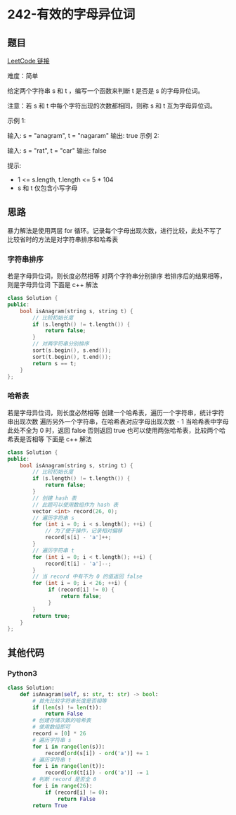 # 242-有效的字母异位词

## 题目

[LeetCode 链接](https://leetcode.cn/problems/valid-anagram/)

难度：简单

给定两个字符串 s 和 t ，编写一个函数来判断 t 是否是 s 的字母异位词。

注意：若 s 和 t 中每个字符出现的次数都相同，则称 s 和 t 互为字母异位词。

示例 1:

输入: s = "anagram", t = "nagaram"
输出: true
示例 2:

输入: s = "rat", t = "car"
输出: false

提示:

- 1 <= s.length, t.length <= 5 * 104
- s 和 t 仅包含小写字母

## 思路

暴力解法是使用两层 for 循环。记录每个字母出现次数，进行比较，此处不写了
比较省时的方法是对字符串排序和哈希表

### 字符串排序

若是字母异位词，则长度必然相等
对两个字符串分别排序
若排序后的结果相等，则是字母异位词
下面是 c++ 解法

``` cpp
class Solution {
public:
    bool isAnagram(string s, string t) {
        // 比较初始长度
        if (s.length() != t.length()) {
            return false;
        }
        // 对两字符串分别排序
        sort(s.begin(), s.end());
        sort(t.begin(), t.end());
        return s == t;
    }
};
```

### 哈希表

若是字母异位词，则长度必然相等
创建一个哈希表，遍历一个字符串，统计字符串出现次数
遍历另外一个字符串，在哈希表对应字母出现次数 - 1
当哈希表中字母此处不全为 0 时，返回 false
否则返回 true
也可以使用两张哈希表，比较两个哈希表是否相等
下面是 c++ 解法

``` cpp
class Solution {
public:
    bool isAnagram(string s, string t) {
        // 比较初始长度
        if (s.length() != t.length()) {
            return false;
        }
        // 创建 hash 表
        // 此题可以使用数组作为 hash 表
        vector <int> record(26, 0);
        // 遍历字符串 s
        for (int i = 0; i < s.length(); ++i) {
            // 为了便于操作，记录相对偏移
            record[s[i] - 'a']++;
        }
        // 遍历字符串 t
        for (int i = 0; i < t.length(); ++i) {
            record[t[i] - 'a']--;
        }
        // 当 record 中有不为 0 的值返回 false
        for (int i = 0; i < 26; ++i) {
             if (record[i] != 0) {
                 return false;
             }
        }
        return true;
    }
};
```

## 其他代码

### Python3

``` python
class Solution:
    def isAnagram(self, s: str, t: str) -> bool:
        # 首先比较字符串长度是否相等
        if (len(s) != len(t)):
            return False
        # 创建存储次数的哈希表
        # 使用数组即可
        record = [0] * 26
        # 遍历字符串 s
        for i in range(len(s)):
            record[ord(s[i]) - ord('a')] += 1
        # 遍历字符串 t
        for i in range(len(t)):
            record[ord(t[i]) - ord('a')] -= 1
        # 判断 record 是否全 0
        for i in range(26):
            if (record[i] != 0):
                return False
        return True
```
